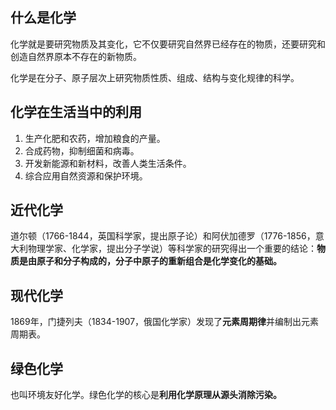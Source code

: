 ## 什么是化学

化学就是要研究物质及其变化，它不仅要研究自然界已经存在的物质，还要研究和创造自然界原本不存在的新物质。

化学是在分子、原子层次上研究物质性质、组成、结构与变化规律的科学。

## 化学在生活当中的利用

1. 生产化肥和农药，增加粮食的产量。
2. 合成药物，抑制细菌和病毒。
3. 开发新能源和新材料，改善人类生活条件。
4. 综合应用自然资源和保护环境。

## 近代化学

道尔顿（1766-1844，英国科学家，提出原子论）和阿伏加德罗（1776-1856，意大利物理学家、化学家，提出分子学说）等科学家的研究得出一个重要的结论：**物质是由原子和分子构成的，分子中原子的重新组合是化学变化的基础。**

## 现代化学

1869年，门捷列夫（1834-1907，俄国化学家）发现了**元素周期律**并编制出元素周期表。

## 绿色化学

也叫环境友好化学。绿色化学的核心是**利用化学原理从源头消除污染。**